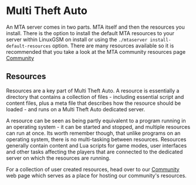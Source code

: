 # Multi Theft Auto

An MTA server comes in two parts. MTA itself and then the resources you install. There is the option to install the default MTA resources to your server within LinuxGSM on install or using the `./mtaserver install-default-resources` option. There are many resources available so it is recommended that you take a look at the MTA community resources page [Community](https://community.mtasa.com)

## Resources

Resources are a key part of Multi Theft Auto. A resource is essentially a directory that contains a collection of files - including essential script and content files, plus a meta file that describes how the resource should be loaded - and runs on a Multi Theft Auto dedicated server.

A resource can be seen as being partly equivalent to a program running in an operating system - it can be started and stopped, and multiple resources can run at once. Its worth remember though, that unlike programs on an operating system, there is no multi-tasking between resources. Resources generally contain content and Lua scripts for game modes, user interfaces and other tasks affecting the players that are connected to the dedicated server on which the resources are running.

For a collection of user created resources, head over to our [Community](https://community.mtasa.com) web page which serves as a place for hosting our community's resources.

